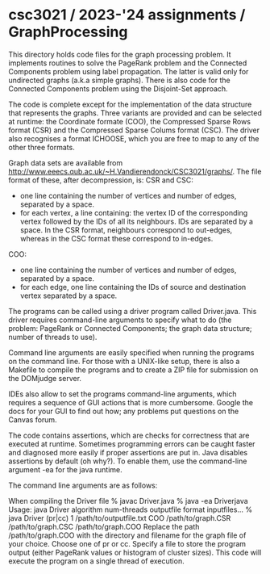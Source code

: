# csc3021 / 2023-'24 assignments / GraphProcessing

This directory holds code files for the graph processing problem.
It implements routines to solve the PageRank problem and the Connected Components problem using label propagation. The latter is valid only for undirected graphs (a.k.a simple graphs). There is also code for the Connected Components problem using the Disjoint-Set approach.

The code is complete except for the implementation of the data structure that represents the graphs. Three variants are provided and can be selected at runtime: the Coordinate formate (COO), the Compressed Sparse Rows format (CSR) and the Compressed Sparse Colums format (CSC). The driver also recognises a format ICHOOSE, which you are free to map to any of the other three formats.

Graph data sets are available from http://www.eeecs.qub.ac.uk/~H.Vandierendonck/CSC3021/graphs/. The file format of these, after decompression, is:
CSR and CSC:
* one line containing the number of vertices and number of edges, separated by a space.
* for each vertex, a line containing: the vertex ID of the corresponding vertex followed by the IDs of all its neighbours. IDs are separated by a space.
In the CSR format, neighbours correspond to out-edges, whereas in the CSC format these correspond to in-edges.

COO:
* one line containing the number of vertices and number of edges, separated by a space.
* for each edge, one line containing the IDs of source and destination vertex separated by a space.

The programs can be called using a driver program called Driver.java. This driver requires command-line arguments to specify what to do (the problem: PageRank or Connected Components; the graph data structure; number of threads to use).

Command line arguments are easily specified when running the programs on the command line. For those with a UNIX-like setup, there is also a Makefile to compile the programs and to create a ZIP file for submission on the DOMjudge server.

IDEs also allow to set the programs command-line arguments, which requires a sequence of GUI actions that is more cumbersome. Google the docs for your GUI to find out how; any problems put questions on the Canvas forum.

The code contains assertions, which are checks for correctness that are executed at runtime. Sometimes programming errors can be caught faster and diagnosed more easily if proper assertions are put in. Java disables assertions by default (oh why?). To enable them, use the command-line argument -ea for the java runtime.

The command line arguments are as follows:

When compiling the Driver file
% javac Driver.java
% java -ea Driverjava
Usage: java Driver algorithm num-threads outputfile format inputfiles...
% java Driver (pr|cc) 1 /path/to/outputfile.txt COO  /path/to/graph.CSR /path/to/graph.CSC /path/to/graph.COO
Replace the path /path/to/graph.COO with the directory and filename for the graph file of your choice. Choose one of pr or cc.  Specify a file to store the program output (either PageRank values or histogram of cluster sizes). This code will execute the program on a single thread of execution.
